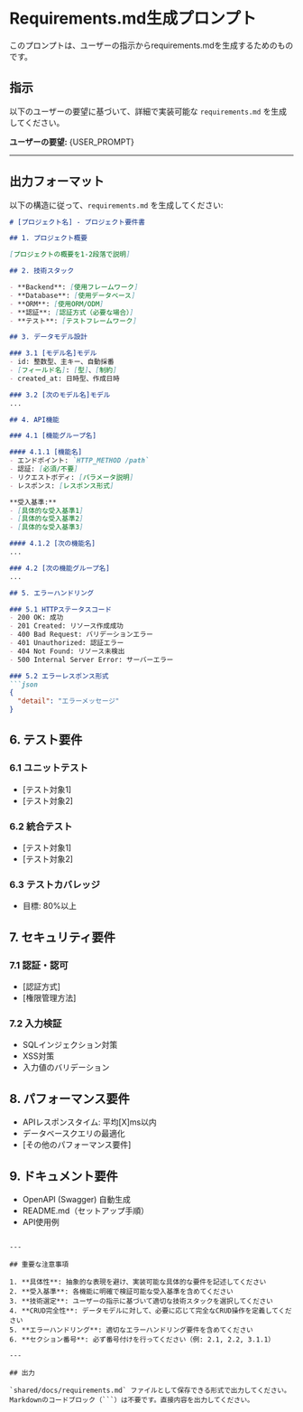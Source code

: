 # Requirements.md生成プロンプト

このプロンプトは、ユーザーの指示からrequirements.mdを生成するためのものです。

## 指示

以下のユーザーの要望に基づいて、詳細で実装可能な `requirements.md` を生成してください。

**ユーザーの要望:**
{USER_PROMPT}

---

## 出力フォーマット

以下の構造に従って、`requirements.md` を生成してください:

```markdown
# [プロジェクト名] - プロジェクト要件書

## 1. プロジェクト概要

[プロジェクトの概要を1-2段落で説明]

## 2. 技術スタック

- **Backend**: [使用フレームワーク]
- **Database**: [使用データベース]
- **ORM**: [使用ORM/ODM]
- **認証**: [認証方式（必要な場合）]
- **テスト**: [テストフレームワーク]

## 3. データモデル設計

### 3.1 [モデル名]モデル
- id: 整数型、主キー、自動採番
- [フィールド名]: [型]、[制約]
- created_at: 日時型、作成日時

### 3.2 [次のモデル名]モデル
...

## 4. API機能

### 4.1 [機能グループ名]

#### 4.1.1 [機能名]
- エンドポイント: `HTTP_METHOD /path`
- 認証: [必須/不要]
- リクエストボディ: [パラメータ説明]
- レスポンス: [レスポンス形式]

**受入基準:**
- [具体的な受入基準1]
- [具体的な受入基準2]
- [具体的な受入基準3]

#### 4.1.2 [次の機能名]
...

### 4.2 [次の機能グループ名]
...

## 5. エラーハンドリング

### 5.1 HTTPステータスコード
- 200 OK: 成功
- 201 Created: リソース作成成功
- 400 Bad Request: バリデーションエラー
- 401 Unauthorized: 認証エラー
- 404 Not Found: リソース未検出
- 500 Internal Server Error: サーバーエラー

### 5.2 エラーレスポンス形式
```json
{
  "detail": "エラーメッセージ"
}
```

## 6. テスト要件

### 6.1 ユニットテスト
- [テスト対象1]
- [テスト対象2]

### 6.2 統合テスト
- [テスト対象1]
- [テスト対象2]

### 6.3 テストカバレッジ
- 目標: 80%以上

## 7. セキュリティ要件

### 7.1 認証・認可
- [認証方式]
- [権限管理方法]

### 7.2 入力検証
- SQLインジェクション対策
- XSS対策
- 入力値のバリデーション

## 8. パフォーマンス要件
- APIレスポンスタイム: 平均[X]ms以内
- データベースクエリの最適化
- [その他のパフォーマンス要件]

## 9. ドキュメント要件
- OpenAPI (Swagger) 自動生成
- README.md（セットアップ手順）
- API使用例
```

---

## 重要な注意事項

1. **具体性**: 抽象的な表現を避け、実装可能な具体的な要件を記述してください
2. **受入基準**: 各機能に明確で検証可能な受入基準を含めてください
3. **技術選定**: ユーザーの指示に基づいて適切な技術スタックを選択してください
4. **CRUD完全性**: データモデルに対して、必要に応じて完全なCRUD操作を定義してください
5. **エラーハンドリング**: 適切なエラーハンドリング要件を含めてください
6. **セクション番号**: 必ず番号付けを行ってください（例: 2.1, 2.2, 3.1.1）

---

## 出力

`shared/docs/requirements.md` ファイルとして保存できる形式で出力してください。
Markdownのコードブロック（```）は不要です。直接内容を出力してください。
